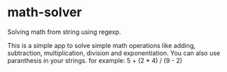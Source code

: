 # math-solver
Solving math from string using regexp.

This is a simple app to solve simple math operations like adding, subtraction, multiplication, division and exponentiation.
You can also use paranthesis in your strings.
for example:
5 + (2 * 4) / (9 - 2) 
